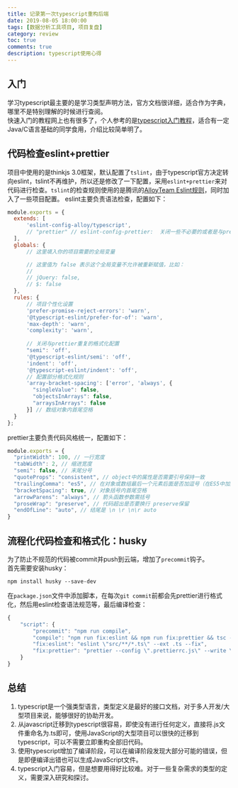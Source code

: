 ```yaml
---
title: 记录第一次typescript重构后端
date: 2019-08-05 18:00:00
tags: [数据分析工具项目, 项目复盘]
category: review
toc: true
comments: true
description: typescript使用心得
---
```

## 入门   
学习typescript最主要的是学习类型声明方法，官方文档很详细，适合作为字典，哪里不是特别理解的时候进行查阅。   
快速入门的教程网上也有很多了，个人参考的是[typescript入门教程]( https://ts.xcatliu.com/)，适合有一定Java/C语言基础的同学食用，介绍比较简单明了。   

## 代码检查eslint+prettier
项目中使用的是thinkjs 3.0框架，默认配置了`tslint`，由于typescript官方决定转向eslint，tslint不再维护，所以还是修改了一下配置，采用`eslint+prettier`来对代码进行检查。`tslint`的检查规则使用的是腾讯的[AlloyTeam Eslint规则](https://github.com/AlloyTeam/eslint-config-alloy)，同时加入了一些项目配置。
eslint主要负责语法检查，配置如下：   
```javascript   
module.exports = {
  extends: [
      'eslint-config-alloy/typescript',
      // "prettier" // eslint-config-prettier:  关闭一些不必要的或者是与prettier冲突的lint选项，由于AlloyTeam的typescript规则与标准规则有重复，无法起到应有的作用，建议根据prettier配置对
  ],
  globals: {
      // 这里填入你的项目需要的全局变量

      // 这里值为 false 表示这个全局变量不允许被重新赋值，比如：
      //
      // jQuery: false,
      // $: false
  },
  rules: {
      // 项目个性化设置
      'prefer-promise-reject-errors': 'warn',
      '@typescript-eslint/prefer-for-of': 'warn',
      'max-depth': 'warn',
      'complexity': 'warn',
      
      // 关闭与prettier重复的格式化配置
      "semi": 'off',
      '@typescript-eslint/semi': 'off',
      'indent': 'off',
      '@typescript-eslint/indent': 'off',
      // 配置部分格式化规则
      'array-bracket-spacing': ['error', 'always', { 
        "singleValue": false,
        "objectsInArrays": false,
        "arraysInArrays": false 
      }] // 数组对象内首尾空格
  }
};
```
prettier主要负责代码风格统一，配置如下：      
```javascript
module.exports = {
  "printWidth": 100, // 一行宽度
  "tabWidth": 2, // 缩进宽度
  "semi": false, // 末尾分号
  "quoteProps": "consistent", // object中的属性是否需要引号保持一致
  "trailingComma": "es5", // 在对象或数组最后一个元素后面是否加逗号（在ES5中加尾逗号）
  "bracketSpacing": true, // 对象括号内首尾空格
  "arrowParens": "always", // 箭头函数参数需括号
  "proseWrap": "preserve", // 代码超出是否要换行 preserve保留
  "endOfLine": "auto", // 结尾是 \n \r \n\r auto
}
```

## 流程化代码检查和格式化：husky
为了防止不规范的代码被commit并push到云端，增加了`precommit`钩子。   
首先需要安装husky：   
```
npm install husky --save-dev
```      

在`package.json`文件中添加脚本，在每次`git commit`前都会先prettier进行格式化，然后用eslint检查语法规范等，最后编译检查：   

```javascript
{
    "script": {
        "precommit": "npm run compile",
        "compile": "npm run fix:eslint && npm run fix:prettier && tsc --skipLibCheck",
        "fix:eslint": "eslint \"src/**/*.ts\" --ext .ts --fix",
        "fix:prettier": "prettier --config \".prettierrc.js\" --write \"src/**/*.ts\""
    }
}
```

## 总结
1. typescript是一个强类型语言，类型定义是最好的接口文档，对于多人开发/大型项目来说，能够很好的协助开发。   
2. 从javascript迁移到typescript很容易，即使没有进行任何定义，直接将.js文件重命名为.ts即可，使用JavaScript的大型项目可以很快的迁移到typescript，可以不需要立即重构全部旧代码。   
3. 使用typescript增加了编译阶段，可以在编译阶段发现大部分可能的错误，但是即便编译出错也可以生成JavaScript文件。   
4. typescript入门容易，但是想要用得好比较难。对于一些复杂需求的类型的定义，需要深入研究和探讨。   